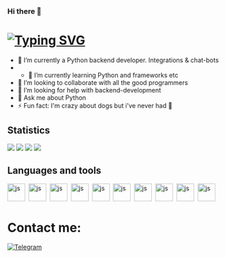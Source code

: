 ### Hi there 👋

# [![Typing SVG](https://readme-typing-svg.herokuapp.com?color=%2336BCF7&lines=I'm+Vlada+Trapeznikova)](https://git.io/typing-svg)

- 🔭 I’m currently a Python backend developer. Integrations & chat-bots 
- - 🌱 I’m currently learning Python and frameworks etc
- 👯 I’m looking to collaborate with all the good programmers
- 🤔 I’m looking for help with backend-development
- 💬 Ask me about Python
- ⚡ Fun fact: I'm crazy about dogs but i've never had 🐶

## Statistics

![](https://github-profile-summary-cards.vercel.app/api/cards/profile-details?username=vlada-97&theme=solarized_dark)
![](https://github-profile-summary-cards.vercel.app/api/cards/most-commit-language?username=vlada-97&theme=solarized_dark)
![](https://github-profile-summary-cards.vercel.app/api/cards/repos-per-language?username=vlada-97t&theme=solarized_dark)
![](https://github-profile-summary-cards.vercel.app/api/cards/stats?username=vlada-97&theme=solarized_dark)

## Languages and tools

<img src="https://cdn.jsdelivr.net/gh/devicons/devicon/icons/python/python-original.svg" title="js" width="40" height="40"/>&nbsp;
 <img src="https://cdn.jsdelivr.net/gh/devicons/devicon/icons/fastapi/fastapi-original.svg" title="js" width="40" height="40"/>&nbsp;
 <img src="https://cdn.jsdelivr.net/gh/devicons/devicon/icons/django/django-plain.svg" title="js" width="40" height="40"/>&nbsp;
<img src="https://cdn.jsdelivr.net/gh/devicons/devicon/icons/postgresql/postgresql-original.svg" title="js" width="40" height="40"/>&nbsp;
<img src="https://cdn.jsdelivr.net/gh/devicons/devicon/icons/git/git-original.svg" title="js" width="40" height="40"/>&nbsp;
<img src="https://cdn.jsdelivr.net/gh/devicons/devicon/icons/github/github-original.svg" title="js" width="40" height="40"/>&nbsp;
<img src="https://cdn.jsdelivr.net/gh/devicons/devicon/icons/html5/html5-original.svg"  title="js" width="40" height="40"/>&nbsp;
<img src="https://cdn.jsdelivr.net/gh/devicons/devicon/icons/css3/css3-original.svg"  title="js" width="40" height="40"/>&nbsp;
<img src="https://cdn.jsdelivr.net/gh/devicons/devicon/icons/javascript/javascript-original.svg"  title="js" width="40" height="40"/>&nbsp;
<img src="https://cdn.jsdelivr.net/gh/devicons/devicon/icons/vscode/vscode-original.svg"  title="js" width="40" height="40"/>&nbsp;
    
 # Contact me:
 <a href="https://t.me/trapeznikova_v" rel="nofollow"><img src="https://camo.githubusercontent.com/27c25260e3aee03274171b5ce31d3e9712c7a907a8fa7a45bd8a4a7d11725082/68747470733a2f2f696d672e736869656c64732e696f2f62616467652f54656c656772616d2d3243413545303f7374796c653d666c61742d73717561726565266c6f676f3d74656c656772616d266c6f676f436f6c6f723d7768697465" alt="Telegram" data-canonical-src="https://img.shields.io/badge/Telegram-2CA5E0?style=flat-squaree&amp;logo=telegram&amp;logoColor=white" style="max-width: 100%;"></a>
